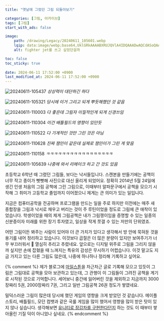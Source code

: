 ```yaml
---
title: "옛날에 그렸던 그림 되돌아보기"

categories: [그림, 아카이브]
tags: [그림]
start_with_ads: false

image:
    path: /drawing/Legacy/20240611_105601.webp
    lqip: data:image/webp;base64,UklGRkAAAABXRUJQVlA4IDQAAADwAQCdASoQAAgAAUAmJaQAAxeeWOcXmAAA/v40sMcuA/xORxchHG8Nwik+NPbpaQX0k4AA
    alt: fighter jet를 쓰고 싶었던걸까

toc: false
toc_sticky: true
 
date: 2024-06-11 17:52:00 +0900
last_modified_at: 2024-06-11 17:52:00 +0900
---
```


![20240611-105437](/drawing/Legacy/20240611_105437.webp)
_상상력이 대단하긴 하다_

![20240611-105321](/drawing/Legacy/20240611_105321.webp)
_당시에 이거 그리고 되게 뿌듯해했던 것 같음_

![20240611-110003](/drawing/Legacy/20240611_110003.webp)
_다 좋은데 그림자 이질적인게 되게 신경쓰임_

![20240611-110304](/drawing/Legacy/20240611_110304.webp)
_이건 배틀필드의 영향이 있던듯_

![20240611-110522](/drawing/Legacy/20240611_110522.webp)
_다 기계적인 것만 그린 것은 아님_

![20240611-110628](/drawing/Legacy/20240611_110628.webp)
_진짜 잼민이 같은데 실제로 잼민이가 그린 게 맞음_

![20240611-110158](/drawing/Legacy/20240611_110158.webp)
_ㅋㅋㅋㅋㅋㅋㅋㅋㅋㅋㅋㅋㅋㅋㅋㅋㅋ_

![20240611-105639](/drawing/Legacy/20240611_105639.webp)
_나중에 와서 리메이크 하고 간 것도 있음_

초등학교 6학년 때 그렸던 그림들, 보다는 낙서들입니다. 스캔본을 만들기에는 공책이 너무 작고 종이가 뻣뻣해 사진으로 대신 올리게 되었어요. 정확히 2014년 5월 24일에 생긴 인생 처음의 그림 공책에 그린 그림으로, 이때부터 알파문구에서 공책을 모으기 시작해 그 취미가 고등학교 졸업까지 이어졌으니 제게는 큰 의미가 있는 일입니다.

지금은 컴퓨터공학을 전공하며 프로그램을 만드는 일을 주로 하지만 이전에는 매주 새 종합장을 그림과 낙서로 채우고 버리는 것이 주 루틴이었을 정도로 그림에 큰 애착이 있었습니다. 학생이었을 때의 제게 그림공책은 내가 그림쟁이임을 증명할 수 있는 일종의 신분증이자 미래를 위한 장기 투자였고, 일상을 작게 쪼갤 수 있는 저만의 단위였죠.

어떤 그림이든 봐주는 사람이 있어야 더 큰 가치가 있다고 생각해서 방 안에 묵혀둔 것을 용기를 내어 정리하고 있습니다. 이것보다 곱절은 더 많은 분량이 있지만 보여주기가 너무 부끄러워서 🥲 열심히 추리고 추렸네요. 앞으로는 디지털 위주로 그림을 그리지 않을까 싶지만 손에 잡혔을 때 느껴지는 특유의 감성은 무시하기 어렵습니다. 이것 말고도 지금 가지고 있는 다른 그림도 많은데, 나중에 하나하나 정리해 기록하고 싶어요.

{% comment %}
제가 블로그에 [마일스톤](https://hynrng.github.io/categories/%EB%A7%88%EC%9D%BC%EC%8A%A4%ED%86%A4/)을 차근차근 글로 기록해 모으고 있듯이 그림은 그림대로 공책을 모아 보관하고 있는데, 그 관행이 이 그림들이 그려진 공책을 계기로 시작된 것으로 기억합니다. 세어보니 중간에 잃어버린 것을 제외하고 지금까지 3000장짜리 5권, 2000장짜리 7권, 그리고 일반 그림공책 26권 정도가 쌓였네요.

밀덕스러운 그림이 많은데 당시에 했던 게임의 영향을 크게 받았던 것 같습니다. 메이플스토리, 배틀필드, 모던 컴뱃과 같은 국룰 게임을 많이 했어서 영향을 많이 받은 탓이 있지 않나 싶습니다. 생각해보면 [유니티로 장갑차를 구현한다던지](https://hynrng.github.io/posts/lavad/) 하는 것도 이 때부터 쌓아올린 기질 덕이 아니었나 싶네요.
{% endcomment %}